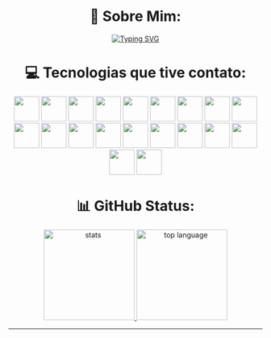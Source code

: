 <div style="display: inline_block"; align="center">
  
# 💫 Sobre Mim:

<a href="https://git.io/typing-svg"><img src="https://readme-typing-svg.demolab.com?font=Arial&weight=600&size=30&duration=4000&pause=1000&color=cdcdcd&background=FFA8F400&center=true&width=800&height=80&lines=Oi%2C+meu+nome+%C3%A9+Ronielli;Eu+sou+t%C3%A9cnico+em+desenvolvimento+de+sistemas;Estou+cursando+ADS+na+SPTech;Seja+bem+vindo+ao+meu+GitHub!" alt="Typing SVG" /></a>

# 💻 Tecnologias que tive contato:
<div align="center">
<img src="https://skillicons.dev/icons?i=html" height="50"/>
<img src="https://skillicons.dev/icons?i=css" height="50"/>
<img src="https://skillicons.dev/icons?i=sass" height="50"/>
<img src="https://skillicons.dev/icons?i=tailwind" height="50"/>
<img src="https://skillicons.dev/icons?i=js" height="50"/>
<img src="https://skillicons.dev/icons?i=typescript" height="50"/>
<img src="https://skillicons.dev/icons?i=java" height="50"/>
<img src="https://skillicons.dev/icons?i=cs" height="50"/>
<img src="https://skillicons.dev/icons?i=python" height="50"/>
<img src="https://skillicons.dev/icons?i=lua" height="50"/>
<img src="https://skillicons.dev/icons?i=react" height="50"/>
<img src="https://skillicons.dev/icons?i=angular" height="50"/>
<img src="https://skillicons.dev/icons?i=nodejs" height="50"/>
<img src="https://skillicons.dev/icons?i=spring" height="50"/>
<img src="https://skillicons.dev/icons?i=dotnet" height="50"/>
<img src="https://skillicons.dev/icons?i=mysql" height="50"/>
<img src="https://skillicons.dev/icons?i=docker" height="50"/>
<img src="https://skillicons.dev/icons?i=linux" height="50"/>
<img src="https://skillicons.dev/icons?i=aws" height="50"/>
<img src="https://skillicons.dev/icons?i=azure" height="50"/>
</div>

# 📊 GitHub Status:
<div class="description" style="display: inline_block"; align="center">
  <a href="[https://github.com/JoaoManierii](https://github.com/RoniAndradee)">
     <img src="https://github-readme-stats.vercel.app/api?username=RoniAndradee&show_icons=true&theme=dark" alt="stats" height="180px">
     <img src="https://github-readme-stats.vercel.app/api/top-langs/?username=RoniAndradee&layout=compact&theme=dark" alt="top language" height="180px">
  </a>
  </div>
<hr>
</div>
